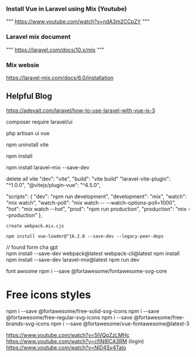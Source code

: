 ### Install Vue in Laravel using Mix (Youtube)

"""
https://www.youtube.com/watch?v=ndA3m2CCpZY
"""

### Laravel mix document
 
"""
https://laravel.com/docs/10.x/mix
"""

### Mix websie
https://laravel-mix.com/docs/6.0/installation



## Helpful Blog
https://adevait.com/laravel/how-to-use-laravel-with-vue-js-3

composer require laravel/ui

php artisan ui vue

npm uninstall vite

npm install

npm install laravel-mix --save-dev

delete all vite
 "dev": "vite",
"build": "vite build"
 "laravel-vite-plugin": "^1.0.0",
  "@vitejs/plugin-vue": "^4.5.0",

"scripts": {
        "dev": "npm run development",
        "development": "mix",
        "watch": "mix watch",
        "watch-poll": "mix watch -- --watch-options-poll=1000",
        "hot": "mix watch --hot",
        "prod": "npm run production",
        "production": "mix --production"
    },


    create webpack.mix.cjs

    npm install vue-loader@^16.2.0 --save-dev --legacy-peer-deps
	
// found form cha gpt	
npm install --save-dev webpack@latest webpack-cli@latest
npm install
npm install --save-dev laravel-mix@latest
npm run dev



font awsome
npm i --save @fortawesome/fontawesome-svg-core
# Free icons styles
npm i --save @fortawesome/free-solid-svg-icons
npm i --save @fortawesome/free-regular-svg-icons
npm i --save @fortawesome/free-brands-svg-icons
npm i --save @fortawesome/vue-fontawesome@latest-3


https://www.youtube.com/watch?v=5lVQgZzLMHc
https://www.youtube.com/watch?v=cfiN8lCA3RM
(login)
https://www.youtube.com/watch?v=NlD4Sy4Talo